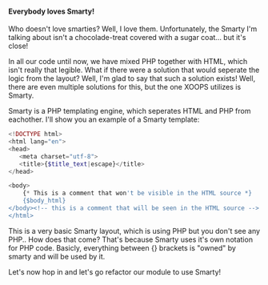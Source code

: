 #### Everybody loves Smarty!
Who doesn't love smarties? Well, I love them. Unfortunately, the Smarty I'm talking about isn't a chocolade-treat covered with a sugar coat... but it's close!

In all our code until now, we have mixed PHP together with HTML, which isn't really that legible. What if there were a solution that would seperate the logic from the layout? Well, I'm glad to say that such a solution exists! Well, there are even multiple solutions for this, but the one XOOPS utilizes is Smarty.

Smarty is a PHP templating engine, which seperates HTML and PHP from eachother. 
I'll show you an example of a Smarty template:
```php
<!DOCTYPE html>
<html lang="en">
<head>
   <meta charset="utf-8">
   <title>{$title_text|escape}</title>
</head>

<body> 
    {* This is a comment that won't be visible in the HTML source *}
    {$body_html}
</body><!-- this is a comment that will be seen in the HTML source -->
</html>
```
This is a very basic Smarty layout, which is using PHP but you don't see any PHP.. How does that come? That's because Smarty uses it's own notation for PHP code.
Basicly, everything between {} brackets is "owned" by smarty and will be used by it.

Let's now hop in and let's go refactor our module to use Smarty!